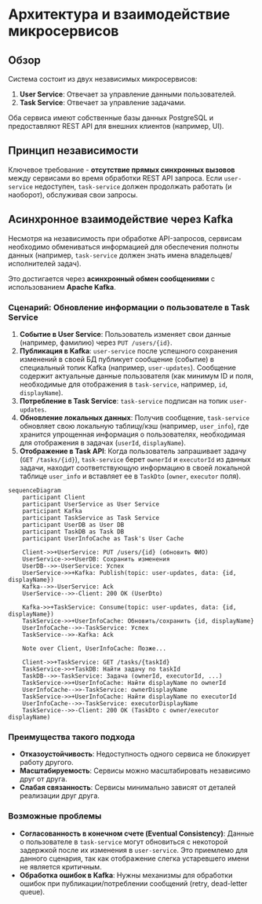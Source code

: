 # Архитектура и взаимодействие микросервисов

## Обзор

Система состоит из двух независимых микросервисов:

1. **User Service**: Отвечает за управление данными пользователей.
2. **Task Service**: Отвечает за управление задачами.

Оба сервиса имеют собственные базы данных PostgreSQL и предоставляют REST API для внешних клиентов (например, UI).

## Принцип независимости

Ключевое требование - **отсутствие прямых синхронных вызовов** между сервисами во время обработки REST API запроса. Если
`user-service` недоступен, `task-service` должен продолжать работать (и наоборот), обслуживая свои запросы.

## Асинхронное взаимодействие через Kafka

Несмотря на независимость при обработке API-запросов, сервисам необходимо обмениваться информацией для обеспечения
полноты данных (например, `task-service` должен знать имена владельцев/исполнителей задач).

Это достигается через **асинхронный обмен сообщениями** с использованием **Apache Kafka**.

### Сценарий: Обновление информации о пользователе в Task Service

1. **Событие в User Service**: Пользователь изменяет свои данные (например, фамилию) через `PUT /users/{id}`.
2. **Публикация в Kafka**: `user-service` после успешного сохранения изменений в своей БД публикует сообщение (событие)
   в специальный топик Kafka (например, `user-updates`). Сообщение содержит актуальные данные пользователя (как минимум
   ID и поля, необходимые для отображения в `task-service`, например, `id`, `displayName`).
3. **Потребление в Task Service**: `task-service` подписан на топик `user-updates`.
4. **Обновление локальных данных**: Получив сообщение, `task-service` обновляет свою локальную таблицу/кэш (например,
   `user_info`), где хранится упрощенная информация о пользователях, необходимая для отображения в задачах (`userId`,
   `displayName`).
5. **Отображение в Task API**: Когда пользователь запрашивает задачу (`GET /tasks/{id}`), `task-service` берет `ownerId`
   и `executorId` из данных задачи, находит соответствующую информацию в своей локальной таблице `user_info` и вставляет
   ее в `TaskDto` (`owner`, `executor` поля).

```mermaid
sequenceDiagram
    participant Client
    participant UserService as User Service
    participant Kafka
    participant TaskService as Task Service
    participant UserDB as User DB
    participant TaskDB as Task DB
    participant UserInfoCache as Task's User Cache

    Client->>+UserService: PUT /users/{id} (обновить ФИО)
    UserService->>+UserDB: Сохранить изменения
    UserDB-->>-UserService: Успех
    UserService->>+Kafka: Publish(topic: user-updates, data: {id, displayName})
    Kafka-->>-UserService: Ack
    UserService-->>-Client: 200 OK (UserDto)

    Kafka->>+TaskService: Consume(topic: user-updates, data: {id, displayName})
    TaskService->>+UserInfoCache: Обновить/сохранить {id, displayName}
    UserInfoCache-->>-TaskService: Успех
    TaskService-->>-Kafka: Ack

    Note over Client, UserInfoCache: Позже...

    Client->>+TaskService: GET /tasks/{taskId}
    TaskService->>+TaskDB: Найти задачу по taskId
    TaskDB-->>-TaskService: Задача (ownerId, executorId, ...)
    TaskService->>+UserInfoCache: Найти displayName по ownerId
    UserInfoCache-->>-TaskService: ownerDisplayName
    TaskService->>+UserInfoCache: Найти displayName по executorId
    UserInfoCache-->>-TaskService: executorDisplayName
    TaskService-->>-Client: 200 OK (TaskDto с owner/executor displayName)

```

### Преимущества такого подхода

* **Отказоустойчивость**: Недоступность одного сервиса не блокирует работу другого.
* **Масштабируемость**: Сервисы можно масштабировать независимо друг от друга.
* **Слабая связанность**: Сервисы минимально зависят от деталей реализации друг друга.

### Возможные проблемы

* **Согласованность в конечном счете (Eventual Consistency)**: Данные о пользователе в `task-service` могут обновиться с
  некоторой задержкой после их изменения в `user-service`. Это приемлемо для данного сценария, так как отображение
  слегка устаревшего имени не является критичным.
* **Обработка ошибок в Kafka**: Нужны механизмы для обработки ошибок при публикации/потреблении сообщений (retry,
  dead-letter queue). 